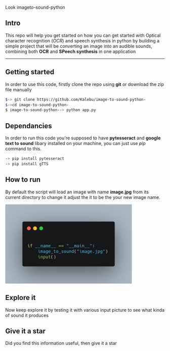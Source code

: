 Look  imageto-sound-python

Intro
---------
This repo will help you get started on how you can get started with Optical character recognition (*OCR*) and speech synthesis in python by building a simple project that will be converting an image into an audible sounds, combining both **OCR** and **SPeech synthesis** in one application


---------

Getting started 
--------------
In order to use this code, firstly clone the repo using **git** or download the zip file manually

```bash
$-> git clone https://github.com/Kalebu/image-to-sound-python-
$->cd image-to-sound-python-
$ image-to-sound-python--> python app.py
```

Dependancies 
-------------
In order to run this code you're supposed to have **pytesseract** and **google text to sound** libary installed
on your machine, you can just use *pip* command to this.

```bash
-> pip install pytesseract
-> pip install gTTS
```




How to run 
------------
By default the script will load an image with name **image.jpg** from its current directory
to change it adjust the it to be the your new image name.

<img src="image_name.png" alt="drawing" width="400"/>

Explore it 
----------
Now keep explore it by testing it with various input picture to see what kinda of sound it produces 

Give it a star 
--------------
Did you find this information useful, then give it a star 


